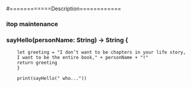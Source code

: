 #============Description============
###     itop maintenance

###     sayHello(personName: String) -> String {
        let greeting = "I don’t want to be chapters in your life story,
        I want to be the entire book," + personName + "!"
        return greeting
        }

        print(sayHello(" who..."))

